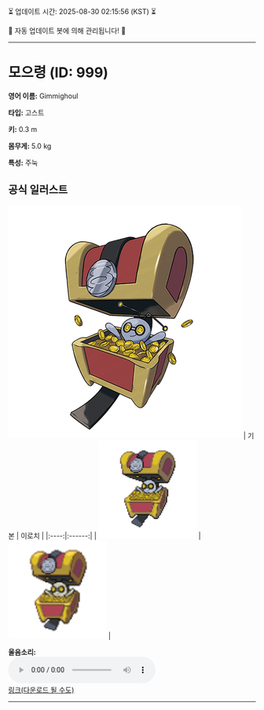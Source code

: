 
⏳ 업데이트 시간: 2025-08-30 02:15:56 (KST) ⏳

🤖 자동 업데이트 봇에 의해 관리됩니다! 🤖

---

# 모으령 (ID: 999)
**영어 이름:** Gimmighoul

**타입:** 고스트

**키:** 0.3 m

**몸무게:** 5.0 kg

**특성:** 주눅

## 공식 일러스트
![](https://raw.githubusercontent.com/PokeAPI/sprites/master/sprites/pokemon/other/official-artwork/999.png)
| 기본 | 이로치 |
|:----:|:------:|
| <img src="https://raw.githubusercontent.com/PokeAPI/sprites/master/sprites/pokemon/999.png" width="200"> | <img src="https://raw.githubusercontent.com/PokeAPI/sprites/master/sprites/pokemon/shiny/999.png" width="200"> |

**울음소리:**<br><audio controls src="https://raw.githubusercontent.com/PokeAPI/cries/main/cries/pokemon/latest/999.ogg"></audio><br> [링크(다운로드 될 수도)](https://raw.githubusercontent.com/PokeAPI/cries/main/cries/pokemon/latest/999.ogg)


---
